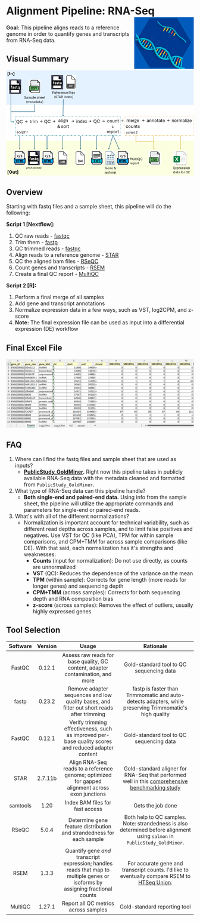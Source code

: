 # Alignment Pipeline: RNA-Seq <a href="https://github.com/matthewonorato/Align_RNAseq"><img src="images/Align_RNAseq.png" align="right" height="138" alt="🧬" /></a>

**Goal:** This pipeline aligns reads to a reference genome in order to quantify genes and transcripts from RNA-Seq data.

## Visual Summary
<img src="images/visual_summary.png" alt="visual summary" width="600"/>

## Overview
Starting with fastq files and a sample sheet, this pipeline will do the following:

**Script 1 [Nextflow]:**
1. QC raw reads - [fastqc](https://www.bioinformatics.babraham.ac.uk/projects/fastqc/)
2. Trim them - [fastp](https://github.com/OpenGene/fastp?tab=readme-ov-file#all-options)
3. QC trimmed reads - [fastqc](https://www.bioinformatics.babraham.ac.uk/projects/fastqc/)
4. Align reads to a reference genome - [STAR](https://github.com/alexdobin/STAR/blob/master/doc/STARmanual.pdf)
5. QC the aligned bam files - [RSeQC](https://rseqc.sourceforge.net/)
6. Count genes and transcripts - [RSEM](https://github.com/deweylab/RSEM)
7. Create a final QC report - [MultiQC](https://docs.seqera.io/multiqc/modules/)

**Script 2 [R]:**
1. Perform a final merge of all samples
2. Add gene and transcript annotations
3. Normalize expression data in a few ways, such as VST, log2CPM, and z-score
4. **Note:** The final expression file can be used as input into a differential expression (DE) workflow

## Final Excel File
<img src="images/example_output.png" alt="example output" width="700"/>

## FAQ
1. Where can I find the fastq files and sample sheet that are used as inputs?
	- **[PublicStudy_GoldMiner](https://github.com/matthewonorato/PublicStudy_GoldMiner).** Right now this pipeline takes in publicly available RNA-Seq data with the metadata cleaned and formatted from `PublicStudy_GoldMiner`.
2. What type of RNA-Seq data can this pipeline handle?
	- **Both single-end and paired-end data.** Using info from the sample sheet, the pipeline will utilize the appropriate commands and parameters for single-end or paired-end reads. 
3. What's with all of the different normalizations?
	- Normalization is important account for technical variability, such as different read depths across samples, and to limit false positives and negatives. Use VST for QC (like PCA), TPM for within sample comparisons, and CPM+TMM for across sample comparisons (like DE). With that said, each normalization has it's strengths and weaknesses:
	    - **Counts** (input for normalization): Do not use directly, as counts are unnormalized
	    - **VST** (QC): Reduces the dependence of the variance on the mean
	    - **TPM** (within sample): Corrects for gene length (more reads for longer genes) and sequencing depth
	    - **CPM+TMM** (across samples): Corrects for both sequencing depth and RNA composition bias
	    - **z-score** (across samples): Removes the effect of outliers, usually highly expressed genes

## Tool Selection

| Software | Version | Usage | Rationale |
|:--------:|:--------:|:--------:|:--------:|
| FastQC   | 0.12.1   | Assess raw reads for base quality, GC content, adapter contamination, and more   | Gold-standard tool to QC sequencing data |
| fastp   | 0.23.2   | Remove adapter sequences and low quality bases, and filter out short reads after trimming   | fastp is faster than Trimmomatic and auto-detects adapters, while preserving Trimmomatic's high quality  |
| FastQC   | 0.12.1   | Verify trimming effectiveness, such as improved per-base quality scores and reduced adapter content   | Gold-standard tool to QC sequencing data   |
| STAR   | 2.7.11b   | Align RNA-Seq reads to a reference genome; optimized for gapped alignment across exon junctions   | Gold-standard aligner for RNA-Seq that performed well in this [comprehensive benchmarking study](https://www.nature.com/articles/s41598-020-76881-x)   |
| samtools     | 1.20   | Index BAM files for fast access | Gets the job done   |
| RSeQC   | 5.0.4   | Determine gene feature distribution and strandedness for each sample   | Both help to QC samples.  Note: strandedness is also determined before alignment using `salmon` in `PublicStudy_GoldMiner`.   |
| RSEM   | 1.3.3   | Quantify gene *and* transcript expression; handles reads that map to multiple genes or isoforms by assigning fractional counts   | For accurate gene and transcript counts. I'd like to eventually compare RSEM to [HTSeq Union](https://htseq.readthedocs.io/en/latest/tutorials/exon_example.html#tutorial-htseq).  |
| MultiQC   | 1.27.1   | Report all QC metrics across samples   | Gold-standard reporting tool  |
